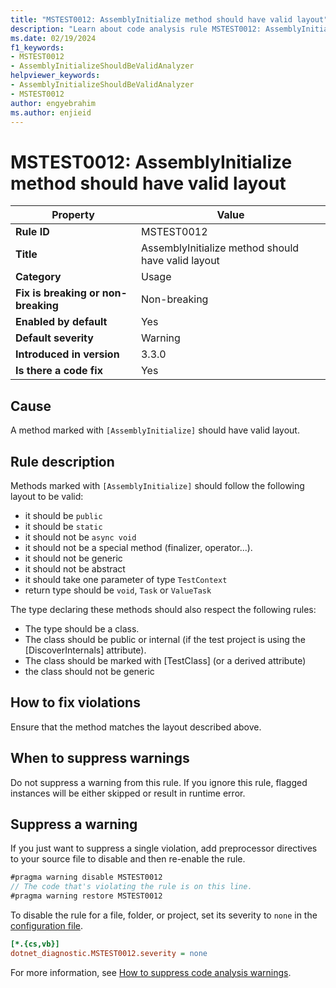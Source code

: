 ```yaml
---
title: "MSTEST0012: AssemblyInitialize method should have valid layout"
description: "Learn about code analysis rule MSTEST0012: AssemblyInitialize method should have valid layout"
ms.date: 02/19/2024
f1_keywords:
- MSTEST0012
- AssemblyInitializeShouldBeValidAnalyzer
helpviewer_keywords:
- AssemblyInitializeShouldBeValidAnalyzer
- MSTEST0012
author: engyebrahim
ms.author: enjieid
---
```

# MSTEST0012: AssemblyInitialize method should have valid layout

| Property                            | Value                                              |
|-------------------------------------|----------------------------------------------------|
| **Rule ID**                         | MSTEST0012                                         |
| **Title**                           | AssemblyInitialize method should have valid layout |
| **Category**                        | Usage                                              |
| **Fix is breaking or non-breaking** | Non-breaking                                       |
| **Enabled by default**              | Yes                                                |
| **Default severity**                | Warning                                            |
| **Introduced in version**           | 3.3.0                                              |
| **Is there a code fix**             | Yes                                                |

## Cause

A method marked with `[AssemblyInitialize]` should have valid layout.

## Rule description

Methods marked with `[AssemblyInitialize]` should follow the following layout to be valid:

- it should be `public`
- it should be `static`
- it should not be `async void`
- it should not be a special method (finalizer, operator...).
- it should not be generic
- it should not be abstract
- it should take one parameter of type `TestContext`
- return type should be `void`, `Task` or `ValueTask`

The type declaring these methods should also respect the following rules:

- The type should be a class.
- The class should be public or internal (if the test project is using the [DiscoverInternals] attribute).
- The class should be marked with [TestClass] (or a derived attribute)
- the class should not be generic

## How to fix violations

Ensure that the method matches the layout described above.

## When to suppress warnings

Do not suppress a warning from this rule. If you ignore this rule, flagged instances will be either skipped or result in runtime error.

## Suppress a warning

If you just want to suppress a single violation, add preprocessor directives to your source file to disable and then re-enable the rule.

```csharp
#pragma warning disable MSTEST0012
// The code that's violating the rule is on this line.
#pragma warning restore MSTEST0012
```

To disable the rule for a file, folder, or project, set its severity to `none` in the [configuration file](../../../fundamentals/code-analysis/configuration-files.md).

```ini
[*.{cs,vb}]
dotnet_diagnostic.MSTEST0012.severity = none
```

For more information, see [How to suppress code analysis warnings](../../../fundamentals/code-analysis/suppress-warnings.md).

